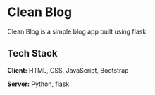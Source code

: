 
# Clean Blog

Clean Blog is a simple blog app built using flask.
## Tech Stack

**Client:** HTML, CSS, JavaScript, Bootstrap

**Server:** Python, flask

